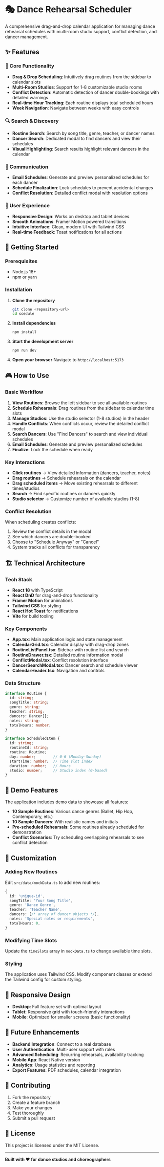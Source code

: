 # 🎭 Dance Rehearsal Scheduler

A comprehensive drag-and-drop calendar application for managing dance rehearsal schedules with multi-room studio support, conflict detection, and dancer management.

## ✨ Features

### 🎯 Core Functionality
- **Drag & Drop Scheduling**: Intuitively drag routines from the sidebar to calendar slots
- **Multi-Room Studios**: Support for 1-8 customizable studio rooms
- **Conflict Detection**: Automatic detection of dancer double-bookings with detailed warnings
- **Real-time Hour Tracking**: Each routine displays total scheduled hours
- **Week Navigation**: Navigate between weeks with easy controls

### 🔍 Search & Discovery
- **Routine Search**: Search by song title, genre, teacher, or dancer names
- **Dancer Search**: Dedicated modal to find dancers and view their schedules
- **Visual Highlighting**: Search results highlight relevant dancers in the calendar

### 📧 Communication
- **Email Schedules**: Generate and preview personalized schedules for each dancer
- **Schedule Finalization**: Lock schedules to prevent accidental changes
- **Conflict Resolution**: Detailed conflict modal with resolution options

### 🎨 User Experience
- **Responsive Design**: Works on desktop and tablet devices
- **Smooth Animations**: Framer Motion powered transitions
- **Intuitive Interface**: Clean, modern UI with Tailwind CSS
- **Real-time Feedback**: Toast notifications for all actions

## 🚀 Getting Started

### Prerequisites
- Node.js 18+ 
- npm or yarn

### Installation

1. **Clone the repository**
   ```bash
   git clone <repository-url>
   cd scedule
   ```

2. **Install dependencies**
   ```bash
   npm install
   ```

3. **Start the development server**
   ```bash
   npm run dev
   ```

4. **Open your browser**
   Navigate to `http://localhost:5173`

## 🎮 How to Use

### Basic Workflow

1. **View Routines**: Browse the left sidebar to see all available routines
2. **Schedule Rehearsals**: Drag routines from the sidebar to calendar time slots
3. **Manage Studios**: Use the studio selector (1-8 studios) in the header
4. **Handle Conflicts**: When conflicts occur, review the detailed conflict modal
5. **Search Dancers**: Use "Find Dancers" to search and view individual schedules
6. **Email Schedules**: Generate and preview personalized schedules
7. **Finalize**: Lock the schedule when ready

### Key Interactions

- **Click routines** → View detailed information (dancers, teacher, notes)
- **Drag routines** → Schedule rehearsals on the calendar
- **Drag scheduled items** → Move existing rehearsals to different times/studios
- **Search** → Find specific routines or dancers quickly
- **Studio selector** → Customize number of available studios (1-8)

### Conflict Resolution

When scheduling creates conflicts:
1. Review the conflict details in the modal
2. See which dancers are double-booked
3. Choose to "Schedule Anyway" or "Cancel"
4. System tracks all conflicts for transparency

## 🏗️ Technical Architecture

### Tech Stack
- **React 18** with TypeScript
- **React DnD** for drag-and-drop functionality
- **Framer Motion** for animations
- **Tailwind CSS** for styling
- **React Hot Toast** for notifications
- **Vite** for build tooling

### Key Components

- **App.tsx**: Main application logic and state management
- **CalendarGrid.tsx**: Calendar display with drag-drop zones
- **RoutineListPanel.tsx**: Sidebar with routine list and search
- **RoutineDrawer.tsx**: Detailed routine information modal
- **ConflictModal.tsx**: Conflict resolution interface
- **DancerSearchModal.tsx**: Dancer search and schedule viewer
- **CalendarHeader.tsx**: Navigation and controls

### Data Structure

```typescript
interface Routine {
  id: string;
  songTitle: string;
  genre: string;
  teacher: string;
  dancers: Dancer[];
  notes: string;
  totalHours: number;
}

interface ScheduledItem {
  id: string;
  routineId: string;
  routine: Routine;
  day: number;        // 0-6 (Monday-Sunday)
  startTime: number;  // Time slot index
  duration: number;   // Hours
  studio: number;     // Studio index (0-based)
}
```

## 🎯 Demo Features

The application includes demo data to showcase all features:

- **10 Sample Routines**: Various dance genres (Ballet, Hip Hop, Contemporary, etc.)
- **10 Sample Dancers**: With realistic names and initials
- **Pre-scheduled Rehearsals**: Some routines already scheduled for demonstration
- **Conflict Scenarios**: Try scheduling overlapping rehearsals to see conflict detection

## 🔧 Customization

### Adding New Routines
Edit `src/data/mockData.ts` to add new routines:

```typescript
{
  id: 'unique-id',
  songTitle: 'Your Song Title',
  genre: 'Dance Genre',
  teacher: 'Teacher Name',
  dancers: [/* array of dancer objects */],
  notes: 'Special notes or requirements',
  totalHours: 0,
}
```

### Modifying Time Slots
Update the `timeSlots` array in `mockData.ts` to change available time slots.

### Styling
The application uses Tailwind CSS. Modify component classes or extend the Tailwind config for custom styling.

## 📱 Responsive Design

- **Desktop**: Full feature set with optimal layout
- **Tablet**: Responsive grid with touch-friendly interactions
- **Mobile**: Optimized for smaller screens (basic functionality)

## 🚀 Future Enhancements

- **Backend Integration**: Connect to a real database
- **User Authentication**: Multi-user support with roles
- **Advanced Scheduling**: Recurring rehearsals, availability tracking
- **Mobile App**: React Native version
- **Analytics**: Usage statistics and reporting
- **Export Features**: PDF schedules, calendar integration

## 🤝 Contributing

1. Fork the repository
2. Create a feature branch
3. Make your changes
4. Test thoroughly
5. Submit a pull request

## 📄 License

This project is licensed under the MIT License.

---

**Built with ❤️ for dance studios and choreographers**
